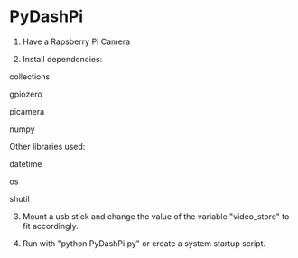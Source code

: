 # PyDashPi

1) Have a Rapsberry Pi Camera


2) Install dependencies:

collections

gpiozero

picamera

numpy

Other libraries used:

datetime

os

shutil


3) Mount a usb stick and change the value of the variable "video_store" to fit accordingly.


4) Run with "python PyDashPi.py" or create a system startup script.  
